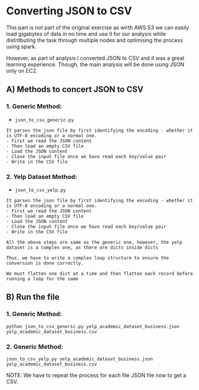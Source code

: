 # Converting JSON to CSV

This part is not part of the original exercise as wirth AWS S3 we can easily load gigabytes of data in no time and use it for our analysis while distritbuting the task through multiple nodes and optimising the process using spark.

However, as part of analysis I converted JSON to CSV and it was a great learning experience. Though, the main analysis will be done using JSON only on EC2.

## A) Methods to concert JSON to CSV
### 1. Generic Method:

* ```json_to_csv_generic.py```
``` 
It parses the json file by first identifying the encoding - whether it is UTF-8 encoding or a normal one.
- First we read the JSON content
- Then load an empty CSV file
- Load the JSON content
- Close the input file once we have read each key/value pair
- Write in the CSV file
```

### 2. Yelp Dataset Method:

* ```json_to_csv_yelp.py```
``` 
It parses the json file by first identifying the encoding - whether it is UTF-8 encoding or a normal one.
- First we read the JSON content
- Then load an empty CSV file
- Load the JSON content
- Close the input file once we have read each key/value pair
- Write in the CSV file

All the above steps are same as the generic one, however, the yelp dataset is a complex one, as there are dicts inside dicts

Thus, we have to write a complex loop structure to ensure the conversion is done correctly.

We must flatten one dict at a time and then flatten each record before running a loop for the same
```

## B) Run the file
### 1. Generic Method:
```python json_to_csv_generic.py yelp_academic_dataset_business.json yelp_academic_dataset_business.csv```

### 2. Generic Method:
```json_to_csv_yelp.py yelp_academic_dataset_business.json yelp_academic_dataset_business.csv```

NOTE: We have to repeat the process for each file JSON file now to get a CSV.
